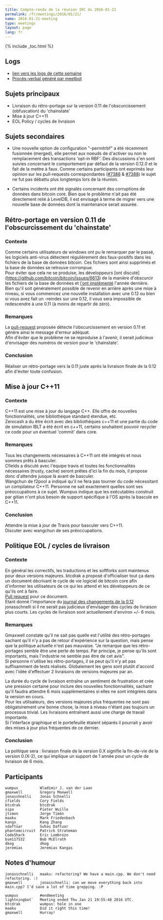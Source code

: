 ```yaml
---
title: Compte-rendu de la réunion IRC du 2016-01-21
permalink: /fr/meetings/2016/01/21/
name: 2016-01-21-meeting
type: meetings
layout: page
lang: fr
---
```

{% include _toc.html %}

## Logs

- [lien vers les logs de cette semaine](http://bitcoinstats.com/irc/bitcoin-dev/logs/2016/01/21#l1453402792.0)  
- [Procès-verbal généré par meetbot](http://www.erisian.com.au/meetbot/bitcoin-dev/2016/bitcoin-dev.2016-01-21-18.59.html) 

## Sujets principaux 

- Livraison du rétro-portage sur la version 0.11 de l'obscurcissement (obfuscation) du 'chainstate'  
- Mise à jour C++11  
- EOL Policy / cycles de livraison

## Sujets secondaires

- Une nouvelle option de configuration "-permitrbf" a été récemment fusionnée (merged), elle permet aux noeuds de d'activer ou non le remplacement des transactions 'opt-in RBF'. 
Des discussions s'en sont suivies concernant le comportement par défaut de la version 0.12.0 et le fait de la mettre à faux.  Comme certains participants ont exprimés leur opinion sur les pull-requests correspondantes ([#7386](https://github.com/bitcoin/bitcoin/pull/7386) & [#7388](https://github.com/bitcoin/bitcoin/pull/7388)) le sujet ne fut pas débattu plus longtemps lors de la réunion. 

- Certains incidents ont été signalés concernant des corruptions de données dans bitcoin core.  Bien que le problème n'ait pas été directement relié à LevelDB, il est envisagé à terme de migrer vers une nouvelle base de données dont la maintenance serait assurée.

## Rétro-portage en version 0.11 de l'obscurcissement du 'chainstate'

### Contexte

Comme certains utilisateurs de windows ont pu le remarquer par le passé, les logiciels anti-virus détectent régulièrement des faux-positifs dans les fichiers de la base de données bitcoin.  Ces fichiers sont ainsi supprimés et la base de données se retrouve corrompue.  
Pour éviter que cela ne se produise, les développeurs [ont discuté] (https://github.com/bitcoin/bitcoin/issues/6613) de la manière d'obscurcir les fichiers de la base de données et [l'ont implémenté](https://github.com/bitcoin/bitcoin/pull/6650) l'année dernière.  
Bien qu'il soit généralement possible de revenir en arrière après une mise à niveau, si vous commencez une nouvelle installation avec une 0.12 ou bien si vous avez fait un -reindex sur une 0.12, il vous sera impossible de redescendre à une 0.11 (à moins de repartir de zéro). 

### Remarques

La [pull-request](https://github.com/bitcoin/bitcoin/pull/7259) proposée détecte l'obscurcissement en version 0.11 et génère ainsi le message d'erreur adéquat.  
Afin d'éviter que le problème ne se reproduise à l'avenir, il serait judicieux d'envisager des numéros de version pour le 'chainstate'.

### Conclusion

Réaliser un rétro-portage vers la 0.11 juste après la livraison finale de la 0.12 afin d'éviter toute confusion.

## Mise à jour C++11

### Contexte

C++11 est une mise à jour du langage C++. Elle offre de nouvelles fonctionnalités, une bibliothèque standard étendue, etc.  
Zerocash a du être écrit avec des bibliothèques c++11 et une partie du code de simulation IBLT a été écrit en c++11, certains souhaitent pouvoir recycler ce code pour un éventuel 'commit' dans core.  

### Remarques

Tous les changements nécessaires à C++11 ont été intégrés et nous sommes prêts à basculer.  
Cfields a discuté avec l'équipe travis et toutes les fonctionnalités nécessaires (trusty, cache) seront prêtes d'ici la fin du mois, il propose donc d'attendre jusque là avant de basculer.  
Wangchun de f2pool a indiqué qu'il ne fera pas tourner du code nécessitant un compilateur C++11.  Personne ne sait exactement quelles sont ses préoccupations à ce sujet.  Wumpus indique que les exécutables construit par gitian n'ont plus besoin de support spécifique à l'OS après la bascule en C++11.

### Conclusion

Attendre la mise à jour de Travis pour basculer vers C++11.  
Discuter avec wangchun de ses préoccupations.

## Politique EOL / cycles de livraison

### Contexte

En général les correctifs, les traductions et les softforks sont maintenus pour deux versions  majeures.  btcdrak a proposé d'officialiser tout ça dans un document décrivant le cycle de vie logiciel de bitcoin core afin d'informer les utilisateurs de ce qui les attend et les développeurs de ce qu'ils ont à faire.   
[Pull request](https://github.com/bitcoin-core/website/pull/37) pour ce document.  
Etant donné l'importance du [journal des changements de la 0.12](https://github.com/bitcoin/bitcoin/blob/0.12/doc/release-notes.md) jonasschnelli si il ne serait pas judicieux d'envisager des cycles de livraison plus courts. Les cycles de livraison sont actuellement d'environ +/- 6 mois.


### Remarques

Gmaxwell constate qu'il ne sait pas quelle est l'utilité des rétro-portages sachant qu'il n'y a pas de retour d'expérience sur la question, mais pense que la politique actuelle n'est pas mauvaise.  "Je remarque que les rétro-portages semble être une perte de temps.  Par principe, je pense qu'ils sont importants, mais l'industrie ne semble pas être de cet avis".  
Si personne n'utilise les rétro-portages, il se peut qu'il n'y ait pas suffisamment de tests réalisés.
Globalement les gens sont plutôt d'accord avec l'idée d'effectuer 2 livraisons de versions majeures par an.  

La durée du cycle de livraison entraîne un sentiment de frustration et crée une pression certaine pour inclure des nouvelles fonctionnalités, sachant qu'il faudra attendre 6 mois supplémentaires si elles ne sont intégrées dans la version en cours.  
Pour les utilisateurs, des versions majeures plus fréquentes ne sont pas obligatoirement une bonne chose, la mise à niveau n'étant pas toujours un processus trivial.  Les livraisons entraînent aussi une charge de travail importante.  
Si l'interface graphique et le portefeuille étaient séparés il pourrait y avoir des mises à jour plus fréquentes de ce dernier.

### Conclusion

La politique sera : livraison finale de la version 0.X signifie la fin-de-vie de la version 0.(X-2), ce qui implique un support de 1 année pour un cycle de livraison de 6 mois.

## Participants

    wumpus          Wladimir J. van der Laan
    gmaxwell        Gregory Maxwell
    jonasshnelli    Jonas Schnelli
    cfields         Cory Fields
    btcdrak         btcdrak
    sipa            Pieter Wuille
    jtimon          Jorge Timón
    maaku           Mark Friedenbach
    kangx_          Kang Zhang
    sdaftuar        Suhas Daftuar
    phantomcircuit  Patrick Strateman
    CodeShark       Eric Lombrozo
    bsm117532       Bob McElrath
    dkog            dkog
    jeremias        Jeremias Kangas

## Notes d'humour

    jonasschnelli   maaku: refactoring? We have a main.cpp. We don't need refactoring. :)
    gmaxwell        jonasschnelli: can we move everything back into main.cpp? I'd save a lot of time grepping. :P

    wumpus          #endmeeting
    lightningbot`   Meeting ended Thu Jan 21 19:55:48 2016 UTC.
    btcdrak         wumpus: hole in one
    maaku           Did it right this time!
    gmaxwell        Hurray!
